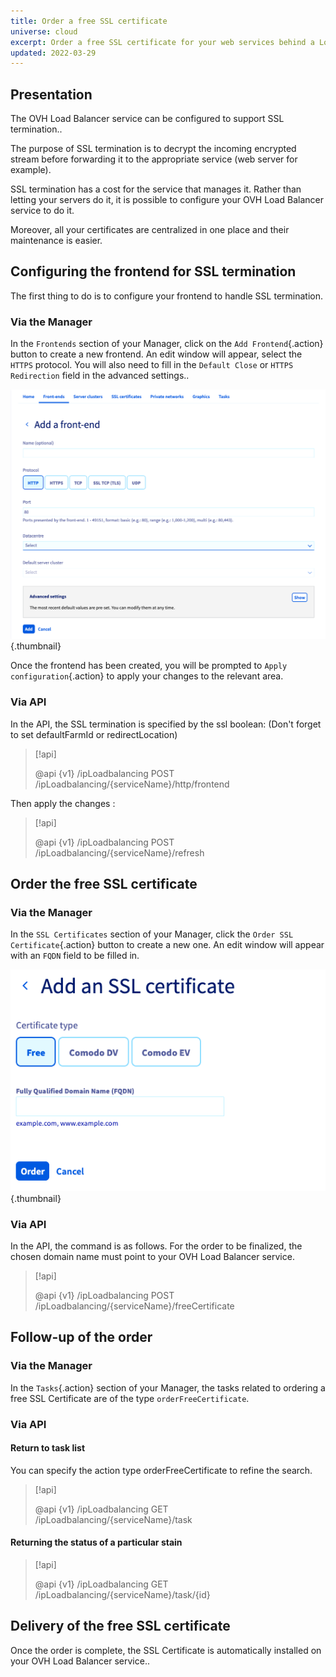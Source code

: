```yaml
---
title: Order a free SSL certificate
universe: cloud
excerpt: Order a free SSL certificate for your web services behind a Load Balancer
updated: 2022-03-29
---
```


## Presentation
The OVH Load Balancer service can be configured to support SSL termination..

The purpose of SSL termination is to decrypt the incoming encrypted stream before forwarding it to the appropriate service (web server for example).

SSL termination has a cost for the service that manages it. Rather than letting your servers do it, it is possible to configure your OVH Load Balancer service to do it.

Moreover, all your certificates are centralized in one place and their maintenance is easier.

## Configuring the frontend for SSL termination
The first thing to do is to configure your frontend to handle SSL termination.

### Via the Manager
In the `Frontends` section of your Manager, click on the `Add Frontend`{.action} button to create a new frontend. An edit window will appear, select the `HTTPS` protocol. You will also need to fill in the `Default Close` or `HTTPS Redirection` field in the advanced settings..

![Configuring the SSL termination of a Frontend](images/iplb-add-front-end.png){.thumbnail}

Once the frontend has been created, you will be prompted to `Apply configuration`{.action} to apply your changes to the relevant area.

### Via API
In the API, the SSL termination is specified by the ssl boolean: (Don't forget to set defaultFarmId or redirectLocation)

> [!api]
>
> @api {v1} /ipLoadbalancing POST /ipLoadbalancing/{serviceName}/http/frontend
>

Then apply the changes :

> [!api]
>
> @api {v1} /ipLoadbalancing POST /ipLoadbalancing/{serviceName}/refresh
>

## Order the free SSL certificate

### Via the Manager
In the `SSL Certificates` section of your Manager, click the `Order SSL Certificate`{.action} button to create a new one. An edit window will appear with an `FQDN` field to be filled in.

![Ajouter un certificate SSL gratuit](images/iplb-order-ssl.png){.thumbnail}

### Via API
In the API, the command is as follows. For the order to be finalized, the chosen domain name must point to your OVH Load Balancer service.

> [!api]
>
> @api {v1} /ipLoadbalancing POST /ipLoadbalancing/{serviceName}/freeCertificate
>

## Follow-up of the order

### Via the Manager
In the `Tasks`{.action} section of your Manager, the tasks related to ordering a free SSL Certificate are of the type `orderFreeCertificate`.

### Via API

#### Return to task list
You can specify the action type orderFreeCertificate to refine the search.

> [!api]
>
> @api {v1} /ipLoadbalancing GET /ipLoadbalancing/{serviceName}/task
>

#### Returning the status of a particular stain

> [!api]
>
> @api {v1} /ipLoadbalancing GET /ipLoadbalancing/{serviceName}/task/{id}
>

## Delivery of the free SSL certificate
Once the order is complete, the SSL Certificate is automatically installed on your OVH Load Balancer service..
